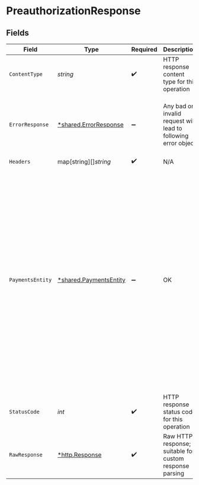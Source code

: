 # PreauthorizationResponse


## Fields

| Field                                                                                                                                                                                                                                                                                                                                                                                                                                                                                                                                              | Type                                                                                                                                                                                                                                                                                                                                                                                                                                                                                                                                               | Required                                                                                                                                                                                                                                                                                                                                                                                                                                                                                                                                           | Description                                                                                                                                                                                                                                                                                                                                                                                                                                                                                                                                        | Example                                                                                                                                                                                                                                                                                                                                                                                                                                                                                                                                            |
| -------------------------------------------------------------------------------------------------------------------------------------------------------------------------------------------------------------------------------------------------------------------------------------------------------------------------------------------------------------------------------------------------------------------------------------------------------------------------------------------------------------------------------------------------- | -------------------------------------------------------------------------------------------------------------------------------------------------------------------------------------------------------------------------------------------------------------------------------------------------------------------------------------------------------------------------------------------------------------------------------------------------------------------------------------------------------------------------------------------------- | -------------------------------------------------------------------------------------------------------------------------------------------------------------------------------------------------------------------------------------------------------------------------------------------------------------------------------------------------------------------------------------------------------------------------------------------------------------------------------------------------------------------------------------------------- | -------------------------------------------------------------------------------------------------------------------------------------------------------------------------------------------------------------------------------------------------------------------------------------------------------------------------------------------------------------------------------------------------------------------------------------------------------------------------------------------------------------------------------------------------- | -------------------------------------------------------------------------------------------------------------------------------------------------------------------------------------------------------------------------------------------------------------------------------------------------------------------------------------------------------------------------------------------------------------------------------------------------------------------------------------------------------------------------------------------------- |
| `ContentType`                                                                                                                                                                                                                                                                                                                                                                                                                                                                                                                                      | *string*                                                                                                                                                                                                                                                                                                                                                                                                                                                                                                                                           | :heavy_check_mark:                                                                                                                                                                                                                                                                                                                                                                                                                                                                                                                                 | HTTP response content type for this operation                                                                                                                                                                                                                                                                                                                                                                                                                                                                                                      |                                                                                                                                                                                                                                                                                                                                                                                                                                                                                                                                                    |
| `ErrorResponse`                                                                                                                                                                                                                                                                                                                                                                                                                                                                                                                                    | [*shared.ErrorResponse](../../../pkg/models/shared/errorresponse.md)                                                                                                                                                                                                                                                                                                                                                                                                                                                                               | :heavy_minus_sign:                                                                                                                                                                                                                                                                                                                                                                                                                                                                                                                                 | Any bad or invalid request will lead to following error object                                                                                                                                                                                                                                                                                                                                                                                                                                                                                     | {<br/>"message": "bad URL, please check API documentation",<br/>"code": "request_failed",<br/>"type": "invalid_request_error"<br/>}                                                                                                                                                                                                                                                                                                                                                                                                                |
| `Headers`                                                                                                                                                                                                                                                                                                                                                                                                                                                                                                                                          | map[string][]*string*                                                                                                                                                                                                                                                                                                                                                                                                                                                                                                                              | :heavy_check_mark:                                                                                                                                                                                                                                                                                                                                                                                                                                                                                                                                 | N/A                                                                                                                                                                                                                                                                                                                                                                                                                                                                                                                                                |                                                                                                                                                                                                                                                                                                                                                                                                                                                                                                                                                    |
| `PaymentsEntity`                                                                                                                                                                                                                                                                                                                                                                                                                                                                                                                                   | [*shared.PaymentsEntity](../../../pkg/models/shared/paymentsentity.md)                                                                                                                                                                                                                                                                                                                                                                                                                                                                             | :heavy_minus_sign:                                                                                                                                                                                                                                                                                                                                                                                                                                                                                                                                 | OK                                                                                                                                                                                                                                                                                                                                                                                                                                                                                                                                                 | {<br/>"cf_payment_id": 12376123,<br/>"order_id": "order_8123",<br/>"entity": "payment",<br/>"payment_currency": "INR",<br/>"order_amount": 10.01,<br/>"is_captured": true,<br/>"payment_group": "upi",<br/>"authorization": null,<br/>"payment_method": {<br/>"upi": {<br/>"channel": "collect",<br/>"upi_id": "rohit@icici"<br/>}<br/>},<br/>"payment_amount": 10.01,<br/>"payment_time": "2021-07-23T12:15:06+05:30",<br/>"payment_completion_time": "2021-07-23T12:18:59+05:30",<br/>"payment_status": "SUCCESS",<br/>"payment_message": "Transaction successful",<br/>"bank_reference": "P78112898712",<br/>"auth_id": "A898101"<br/>} |
| `StatusCode`                                                                                                                                                                                                                                                                                                                                                                                                                                                                                                                                       | *int*                                                                                                                                                                                                                                                                                                                                                                                                                                                                                                                                              | :heavy_check_mark:                                                                                                                                                                                                                                                                                                                                                                                                                                                                                                                                 | HTTP response status code for this operation                                                                                                                                                                                                                                                                                                                                                                                                                                                                                                       |                                                                                                                                                                                                                                                                                                                                                                                                                                                                                                                                                    |
| `RawResponse`                                                                                                                                                                                                                                                                                                                                                                                                                                                                                                                                      | [*http.Response](https://pkg.go.dev/net/http#Response)                                                                                                                                                                                                                                                                                                                                                                                                                                                                                             | :heavy_check_mark:                                                                                                                                                                                                                                                                                                                                                                                                                                                                                                                                 | Raw HTTP response; suitable for custom response parsing                                                                                                                                                                                                                                                                                                                                                                                                                                                                                            |                                                                                                                                                                                                                                                                                                                                                                                                                                                                                                                                                    |